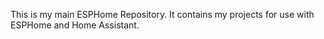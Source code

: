 This is my main ESPHome Repository.
It contains my projects for use with ESPHome and Home Assistant.
